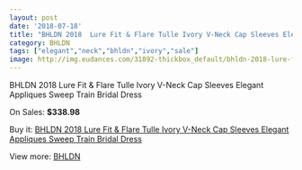 ```yaml
---
layout: post
date: '2018-07-18'
title: "BHLDN 2018  Lure Fit & Flare Tulle Ivory V-Neck Cap Sleeves Elegant Appliques Sweep Train Bridal Dress"
category: BHLDN
tags: ["elegant","neck","bhldn","ivory","sale"]
image: http://img.eudances.com/31892-thickbox_default/bhldn-2018-lure-fit-flare-tulle-ivory-v-neck-cap-sleeves-elegant-appliques-sweep-train-bridal-dress.jpg
---
```

BHLDN 2018  Lure Fit & Flare Tulle Ivory V-Neck Cap Sleeves Elegant Appliques Sweep Train Bridal Dress

On Sales: **$338.98**
<a href="https://www.eudances.com/en/bhldn/9954-bhldn-2018-lure-fit-flare-tulle-ivory-v-neck-cap-sleeves-elegant-appliques-sweep-train-bridal-dress.html"><amp-img layout="responsive" width="600" height="600" src="//img.eudances.com/31892-thickbox_default/bhldn-2018-lure-fit-flare-tulle-ivory-v-neck-cap-sleeves-elegant-appliques-sweep-train-bridal-dress.jpg" alt="BHLDN 2018  Lure Fit & Flare Tulle Ivory V-Neck Cap Sleeves Elegant Appliques Sweep Train Bridal Dress 0" /></a>
<a href="https://www.eudances.com/en/bhldn/9954-bhldn-2018-lure-fit-flare-tulle-ivory-v-neck-cap-sleeves-elegant-appliques-sweep-train-bridal-dress.html"><amp-img layout="responsive" width="600" height="600" src="//img.eudances.com/31899-thickbox_default/bhldn-2018-lure-fit-flare-tulle-ivory-v-neck-cap-sleeves-elegant-appliques-sweep-train-bridal-dress.jpg" alt="BHLDN 2018  Lure Fit & Flare Tulle Ivory V-Neck Cap Sleeves Elegant Appliques Sweep Train Bridal Dress 1" /></a>
<a href="https://www.eudances.com/en/bhldn/9954-bhldn-2018-lure-fit-flare-tulle-ivory-v-neck-cap-sleeves-elegant-appliques-sweep-train-bridal-dress.html"><amp-img layout="responsive" width="600" height="600" src="//img.eudances.com/31898-thickbox_default/bhldn-2018-lure-fit-flare-tulle-ivory-v-neck-cap-sleeves-elegant-appliques-sweep-train-bridal-dress.jpg" alt="BHLDN 2018  Lure Fit & Flare Tulle Ivory V-Neck Cap Sleeves Elegant Appliques Sweep Train Bridal Dress 2" /></a>
<a href="https://www.eudances.com/en/bhldn/9954-bhldn-2018-lure-fit-flare-tulle-ivory-v-neck-cap-sleeves-elegant-appliques-sweep-train-bridal-dress.html"><amp-img layout="responsive" width="600" height="600" src="//img.eudances.com/31897-thickbox_default/bhldn-2018-lure-fit-flare-tulle-ivory-v-neck-cap-sleeves-elegant-appliques-sweep-train-bridal-dress.jpg" alt="BHLDN 2018  Lure Fit & Flare Tulle Ivory V-Neck Cap Sleeves Elegant Appliques Sweep Train Bridal Dress 3" /></a>
<a href="https://www.eudances.com/en/bhldn/9954-bhldn-2018-lure-fit-flare-tulle-ivory-v-neck-cap-sleeves-elegant-appliques-sweep-train-bridal-dress.html"><amp-img layout="responsive" width="600" height="600" src="//img.eudances.com/31896-thickbox_default/bhldn-2018-lure-fit-flare-tulle-ivory-v-neck-cap-sleeves-elegant-appliques-sweep-train-bridal-dress.jpg" alt="BHLDN 2018  Lure Fit & Flare Tulle Ivory V-Neck Cap Sleeves Elegant Appliques Sweep Train Bridal Dress 4" /></a>
<a href="https://www.eudances.com/en/bhldn/9954-bhldn-2018-lure-fit-flare-tulle-ivory-v-neck-cap-sleeves-elegant-appliques-sweep-train-bridal-dress.html"><amp-img layout="responsive" width="600" height="600" src="//img.eudances.com/31895-thickbox_default/bhldn-2018-lure-fit-flare-tulle-ivory-v-neck-cap-sleeves-elegant-appliques-sweep-train-bridal-dress.jpg" alt="BHLDN 2018  Lure Fit & Flare Tulle Ivory V-Neck Cap Sleeves Elegant Appliques Sweep Train Bridal Dress 5" /></a>
<a href="https://www.eudances.com/en/bhldn/9954-bhldn-2018-lure-fit-flare-tulle-ivory-v-neck-cap-sleeves-elegant-appliques-sweep-train-bridal-dress.html"><amp-img layout="responsive" width="600" height="600" src="//img.eudances.com/31894-thickbox_default/bhldn-2018-lure-fit-flare-tulle-ivory-v-neck-cap-sleeves-elegant-appliques-sweep-train-bridal-dress.jpg" alt="BHLDN 2018  Lure Fit & Flare Tulle Ivory V-Neck Cap Sleeves Elegant Appliques Sweep Train Bridal Dress 6" /></a>
<a href="https://www.eudances.com/en/bhldn/9954-bhldn-2018-lure-fit-flare-tulle-ivory-v-neck-cap-sleeves-elegant-appliques-sweep-train-bridal-dress.html"><amp-img layout="responsive" width="600" height="600" src="//img.eudances.com/31893-thickbox_default/bhldn-2018-lure-fit-flare-tulle-ivory-v-neck-cap-sleeves-elegant-appliques-sweep-train-bridal-dress.jpg" alt="BHLDN 2018  Lure Fit & Flare Tulle Ivory V-Neck Cap Sleeves Elegant Appliques Sweep Train Bridal Dress 7" /></a>

Buy it: [BHLDN 2018  Lure Fit & Flare Tulle Ivory V-Neck Cap Sleeves Elegant Appliques Sweep Train Bridal Dress](https://www.eudances.com/en/bhldn/9954-bhldn-2018-lure-fit-flare-tulle-ivory-v-neck-cap-sleeves-elegant-appliques-sweep-train-bridal-dress.html "BHLDN 2018  Lure Fit & Flare Tulle Ivory V-Neck Cap Sleeves Elegant Appliques Sweep Train Bridal Dress")

View more: [BHLDN](https://www.eudances.com/en/124-bhldn "BHLDN")